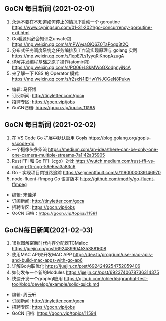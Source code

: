 ## GoCN 每日新闻 (2021-02-01)

1. 永远不要在不知道如何停止的情况下启动一个 goroutine https://www.cyningsun.com/01-31-2021/go-concurrency-goroutine-exit.html
2. Go看源码必会知识之unsafe包 https://mp.weixin.qq.com/s/nPWvqaQiQ6Z0TaPoqg3t2Q
3. 分布式任务调度系统之任务编排及工作流实现原理与 golang 实践 https://mp.weixin.qq.com/s/1epE7Ls1yyqRiKnopAzugA
4. 详解并发编程基础之原子操作(atomic包) https://mp.weixin.qq.com/s/PQ06eL8kMWoGXodpnyjNcA
5. 来了解一下 K8S 的 Operator 模式 https://mp.weixin.qq.com/s/r2sxN4lEHwYNJCGeN8Pukw

- 编辑: 马怀博
- 订阅新闻: http://tinyletter.com/gocn 
- 招聘专区: https://gocn.vip/jobs
- GoCN归档: https://gocn.vip/topics/11588

## GoCN 每日新闻 (2021-02-02)

1. 在 VS Code Go 扩展中默认启用 Gopls https://blog.golang.org/gopls-vscode-go
2. 一个摄像头多条流 https://medium.com/an-idea/there-can-be-only-one-one-camera-multiple-streams-7a1142a35905
3. Rust FFI 和 Go FFI（cgo）对比 https://wutch.medium.com/rust-ffi-vs-golang-ffi-cgo-59e6ea3a83c6
4. Go - 实现项目内链路追踪 https://segmentfault.com/a/1190000039146970
5. node-fluent-ffmpeg Go 语言版本 https://github.com/modfy/go-fluent-ffmpeg

- 编辑: 宋佳洋
- 订阅新闻: http://tinyletter.com/gocn
- 招聘专区: https://gocn.vip/jobs
- GoCN 归档：https://gocn.vip/topics/11591

## GoCN每日新闻(2021-02-03)

1. 18张图解密新时代内存分配器TCMalloc https://juejin.cn/post/6924899045353881608
2. 使用MAC API来开发MAC APP https://dev.to/progrium/use-mac-apis-and-build-mac-apps-with-go-ap6
3. 详解Go内联优化 https://juejin.cn/post/6924249254752059406
4. 如何发布一个新的Modules https://juejin.cn/post/6923740678736314375
5. 快速开发一个graphql应用 https://github.com/ohler55/graphql-test-tool/blob/develop/example/solid-quick.md

- 编辑: 周云轩
- 订阅新闻: http://tinyletter.com/gocn
- 招聘专区: https://gocn.vip/jobs
- GoCN 归档: https://gocn.vip/topics/11594
